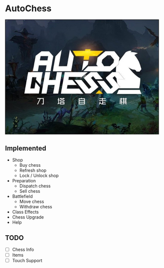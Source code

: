 # AutoChess

![AutoChess](src/assets/autochess.jpg)

## Implemented

- Shop
  - Buy chess
  - Refresh shop
  - Lock / Unlock shop
- Preparation
  - Dispatch chess
  - Sell chess
- Battlefield
  - Move chess
  - Withdraw chess
- Class Effects
- Chess Upgrade
- Help

## TODO

- [ ] Chess Info
- [ ] Items
- [ ] Touch Support
